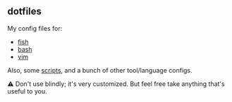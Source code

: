 
## dotfiles

My config files for:

- [fish](/config/fish)
- [bash](/bash)
- [vim](/vim)

Also, some [scripts](/bin), and a bunch of other tool/language configs.

⚠️  Don't use blindly; it's very customized. But feel free take anything
that's useful to you.

